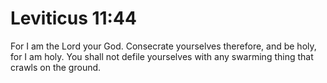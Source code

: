 # Leviticus 11:44

For I am the Lord your God. Consecrate yourselves therefore, and be holy, for I am holy. You shall not defile yourselves with any swarming thing that crawls on the ground.
